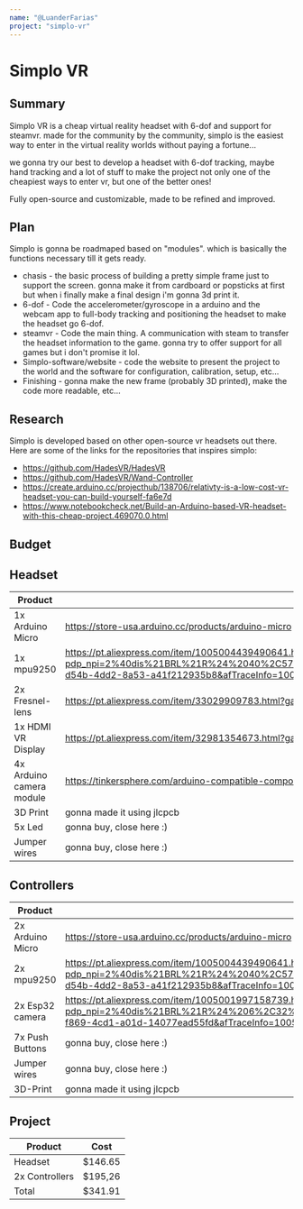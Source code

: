 ```yaml
---
name: "@LuanderFarias"
project: "simplo-vr"
---
```


# Simplo VR

## Summary

Simplo VR is a cheap virtual reality headset with 6-dof and support for steamvr. made for the community by the community, simplo is the easiest way to enter in the virtual reality worlds without paying a fortune...

we gonna try our best to develop a headset with 6-dof tracking, maybe hand tracking and a lot of stuff to make the project not only one of the cheapiest ways to enter vr, but one of the better ones!

Fully open-source and customizable, made to be refined and improved.

## Plan

Simplo is gonna be roadmaped based on "modules". which is basically the functions necessary till it gets ready.
- chasis - the basic process of building a pretty simple frame just to support the screen. gonna make it from cardboard or popsticks at first but when i finally make a final design i'm gonna 3d print it.
- 6-dof -  Code the accelerometer/gyroscope in a arduino and the webcam app to full-body tracking and positioning the headset to make the headset go 6-dof.
- steamvr - Code the main thing. A communication with steam to transfer the headset information to the game. gonna try to offer support for all games but i don't promise it lol.
- Simplo-software/website - code the website to present the project to the world and the software for configuration, calibration, setup, etc...
- Finishing - gonna make the new frame (probably 3D printed), make the code more readable, etc...

## Research
Simplo is developed based on other open-source vr headsets out there. Here are some of the links for the repositories that inspires simplo:
- https://github.com/HadesVR/HadesVR
- https://github.com/HadesVR/Wand-Controller
- https://create.arduino.cc/projecthub/138706/relativty-is-a-low-cost-vr-headset-you-can-build-yourself-fa6e7d
- https://www.notebookcheck.net/Build-an-Arduino-based-VR-headset-with-this-cheap-project.469070.0.html

## Budget

## Headset

| Product         | Supplier/Link                         | Cost   |
| --------------- | ------------------------------------- | ------ |
| 1x Arduino Micro | https://store-usa.arduino.cc/products/arduino-micro | $38.51 |
| 1x mpu9250 | https://pt.aliexpress.com/item/1005004439490641.html?pdp_npi=2%40dis%21BRL%21R%24%2040%2C57%21R%24%2038%2C94%21%21%21%21%21%402101d1b616734837560467175eee53%2112000029185573027%21btf&_t=pvid%3A3bc2cc48-d54b-4dd2-8a53-a41f212935b8&afTraceInfo=1005004439490641__pc__pcBridgePPC__xxxxxx__1673483756&spm=a2g0o.ppclist.product.mainProduct&gatewayAdapt=glo2bra | $11.29 |
| 2x Fresnel-lens | https://pt.aliexpress.com/item/33029909783.html?gatewayAdapt=glo2bra | $8.46 |
| 1x HDMI VR Display | https://pt.aliexpress.com/item/32981354673.html?gatewayAdapt=glo2bra | $30.35 |
| 4x Arduino camera module | https://tinkersphere.com/arduino-compatible-components/944-ov7670-vga-camera-module-for-arduino.html | $50.65 |
| 3D Print | gonna made it using jlcpcb | $32.67 |
| 5x Led | gonna buy, close here :) | $2.00 |
| Jumper wires | gonna buy, close here :) | $7.00 |

## Controllers

| Product         | Supplier/Link                         | Cost   |
| --------------- | ------------------------------------- | ------ |
| 2x Arduino Micro | https://store-usa.arduino.cc/products/arduino-micro | $77.02 |
| 2x mpu9250 | https://pt.aliexpress.com/item/1005004439490641.html?pdp_npi=2%40dis%21BRL%21R%24%2040%2C57%21R%24%2038%2C94%21%21%21%21%21%402101d1b616734837560467175eee53%2112000029185573027%21btf&_t=pvid%3A3bc2cc48-d54b-4dd2-8a53-a41f212935b8&afTraceInfo=1005004439490641__pc__pcBridgePPC__xxxxxx__1673483756&spm=a2g0o.ppclist.product.mainProduct&gatewayAdapt=glo2bra | $22.58 |
| 2x Esp32 camera | https://pt.aliexpress.com/item/1005001997158739.html?pdp_npi=2%40dis%21BRL%21R%24%206%2C32%21R%24%204%2C47%21%21%21%21%21%402101c84a16741609460532145e25ba%2112000018358549846%21btf&_t=pvid%3A6bdade96-f869-4cd1-a01d-14077ead55fd&afTraceInfo=1005001997158739__pc__pcBridgePPC__xxxxxx__1674160946&spm=a2g0o.ppclist.product.mainProduct&gatewayAdapt=glo2bra | $31.28 |
| 7x Push Buttons | gonna buy, close here :) | $5.00 |
| Jumper wires | gonna buy, close here :) | $7.00 |
| 3D-Print | gonna made it using jlcpcb | $52.38 |

## Project

| Product         | Cost   |
| --------------- | ------ |
| Headset | $146.65 |
| 2x Controllers | $195,26 |
| Total | $341.91 |
